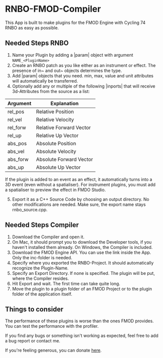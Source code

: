 # RNBO-FMOD-Compiler

This App is built to make plugins for the FMOD Engine with Cycling 74 RNBO as easy as possible.

## Needed Steps RNBO

1. Name your Plugin by adding a |param| object with argument ```NAME_<PluginName>```
2. Create an RNBO patch as you like either as an instrument or effect. The presence of in~ and out~ objects determines the type.
3. Add |param| objects that you need. min, max, value and unit attributes will automatically be transferred.
4. Optionally add any or multiple of the following |inports| that will receive 3d-Attributes from the source as a list:

  | Argument | Explanation             |
  |----------|-------------------------|
  | rel_pos  | Relative Position       |
  | rel_vel  | Relative Velocity       |
  | rel_forw | Relative Forward Vector |
  | rel_up   | Relative Up Vector      |
  | abs_pos  | Absolute Position       |
  | abs_vel  | Absolute Velocity       |
  | abs_forw | Absolute Forward Vector |
  | abs_up   | Absolute Up Vector      |

  If the plugin is added to an event as an effect, it automatically turns into a 3D event (even without a spatialiser). For instrument plugins, you must add a spatialiser to preview the effect in FMDO Studio.
  
5. Export it as a C++ Source Code by choosing an output directory. No other modifications are needed. Make sure, the export name stays rnbo_source.cpp.
  
## Needed Steps Compiler

1. Download the Compiler and open it.
2. On Mac, it should prompt you to download the Developer tools, if you haven't installed them already. On Windows, the Compiler is included.
3. Download the FMOD Engine API. You can use the link inside the App. Only the inc-folder is needed.
4. Specify where you exported the RNBO-Project. It should automatically recognize the Plugin-Name.
5. Specify an Export Directory. If none is specified. The plugin will be put, where the Compiler resides.
6. Hit Export and wait. The first time can take quite long.
7. Move the plugin to a plugin folder of an FMOD Project or to the plugin folder of the application itself.


## Things to consider
The performance of these plugins is worse than the ones FMOD provides. You can test the performance with the profiler.

If you find any bugs or something isn't working as expected, feel free to add a bug report or contact me.

If you're feeling generous, you can donate [here](https://www.paypal.com/donate/?business=5WX6KRT4HFEU2&no_recurring=1&currency_code=CHF).
